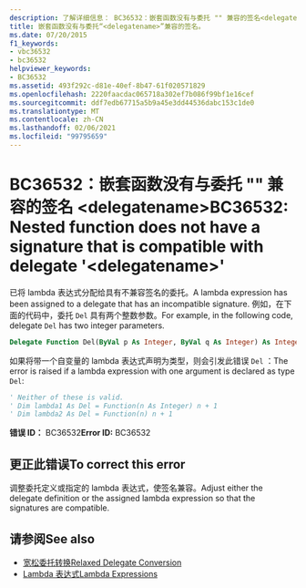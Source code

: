 ```yaml
---
description: 了解详细信息： BC36532：嵌套函数没有与委托 "" 兼容的签名<delegatename>
title: 嵌套函数没有与委托“<delegatename>”兼容的签名。
ms.date: 07/20/2015
f1_keywords:
- vbc36532
- bc36532
helpviewer_keywords:
- BC36532
ms.assetid: 493f292c-d81e-40ef-8b47-61f020571829
ms.openlocfilehash: 2220faacdac065718a302ef7b086f99bf1e16cef
ms.sourcegitcommit: ddf7edb67715a5b9a45e3dd44536dabc153c1de0
ms.translationtype: MT
ms.contentlocale: zh-CN
ms.lasthandoff: 02/06/2021
ms.locfileid: "99795659"
---
```

# <a name="bc36532-nested-function-does-not-have-a-signature-that-is-compatible-with-delegate-delegatename"></a><span data-ttu-id="02d22-103">BC36532：嵌套函数没有与委托 "" 兼容的签名 \<delegatename></span><span class="sxs-lookup"><span data-stu-id="02d22-103">BC36532: Nested function does not have a signature that is compatible with delegate '\<delegatename>'</span></span>

<span data-ttu-id="02d22-104">已将 lambda 表达式分配给具有不兼容签名的委托。</span><span class="sxs-lookup"><span data-stu-id="02d22-104">A lambda expression has been assigned to a delegate that has an incompatible signature.</span></span> <span data-ttu-id="02d22-105">例如，在下面的代码中，委托 `Del` 具有两个整数参数。</span><span class="sxs-lookup"><span data-stu-id="02d22-105">For example, in the following code, delegate `Del` has two integer parameters.</span></span>

```vb
Delegate Function Del(ByVal p As Integer, ByVal q As Integer) As Integer
```

<span data-ttu-id="02d22-106">如果将带一个自变量的 lambda 表达式声明为类型，则会引发此错误 `Del` ：</span><span class="sxs-lookup"><span data-stu-id="02d22-106">The error is raised if a lambda expression with one argument is declared as type `Del`:</span></span>

```vb
' Neither of these is valid.
' Dim lambda1 As Del = Function(n As Integer) n + 1
' Dim lambda2 As Del = Function(n) n + 1
```

<span data-ttu-id="02d22-107">**错误 ID：** BC36532</span><span class="sxs-lookup"><span data-stu-id="02d22-107">**Error ID:** BC36532</span></span>

## <a name="to-correct-this-error"></a><span data-ttu-id="02d22-108">更正此错误</span><span class="sxs-lookup"><span data-stu-id="02d22-108">To correct this error</span></span>

<span data-ttu-id="02d22-109">调整委托定义或指定的 lambda 表达式，使签名兼容。</span><span class="sxs-lookup"><span data-stu-id="02d22-109">Adjust either the delegate definition or the assigned lambda expression so that the signatures are compatible.</span></span>

## <a name="see-also"></a><span data-ttu-id="02d22-110">请参阅</span><span class="sxs-lookup"><span data-stu-id="02d22-110">See also</span></span>

- [<span data-ttu-id="02d22-111">宽松委托转换</span><span class="sxs-lookup"><span data-stu-id="02d22-111">Relaxed Delegate Conversion</span></span>](../../programming-guide/language-features/delegates/relaxed-delegate-conversion.md)
- [<span data-ttu-id="02d22-112">Lambda 表达式</span><span class="sxs-lookup"><span data-stu-id="02d22-112">Lambda Expressions</span></span>](../../programming-guide/language-features/procedures/lambda-expressions.md)
